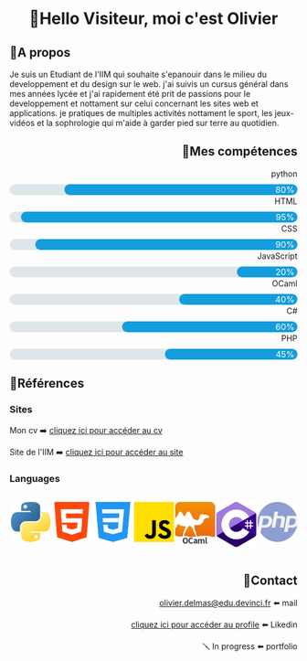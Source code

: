 # <div style="text-align: center">👋Hello Visiteur, moi c'est Olivier</div>

## 📄A propos

 Je suis un Etudiant de l'IIM qui souhaite s'epanouir dans le milieu du developpement et du design sur le web. j'ai suivis un cursus général dans mes années lycée et j'ai rapidement été prit de passions pour le developpement et nottament sur celui concernant les sites web et applications. je pratiques de multiples activités nottament le sport, les jeux-vidéos et la sophrologie qui m'aide à garder pied sur terre au quotidien.

## <div style="text-align: right">💪Mes compétences</div>
<div style="text-align: right">

<p style="margin-top: 2px; margin-bottom: 10px;">python
     <div style="display: flex; justify-content: right; background-color: #dfe6e9; color: white; border-radius: 10px; width: 100%;">
      <div style="background-color: #149ddd; color: white;text-align: right; font-size: 15px; border-radius: 10px; width: 80%; padding-right: 5px">80%</div>
     </div>

<p style="margin-top: 2px; margin-bottom: 10px;">HTML
     <div style="display: flex; justify-content: right; background-color: #dfe6e9; color: white; border-radius: 10px; width: 100%;">
      <div style="background-color: #149ddd; color: white;text-align: right; font-size: 15px; border-radius: 10px; width: 95%; padding-right: 5px">95%</div>
     </div>

<p style="margin-top: 2px; margin-bottom: 10px;">CSS
     <div style="display: flex; justify-content: right; background-color: #dfe6e9; color: white; border-radius: 10px; width: 100%;">
      <div style="background-color: #149ddd; color: white;text-align: right; font-size: 15px; border-radius: 10px; width: 90%; padding-right: 5px">90%</div>
     </div>

<p style="margin-top: 2px; margin-bottom: 10px;">JavaScript
     <div style="display: flex; justify-content: right; background-color: #dfe6e9; color: white; border-radius: 10px; width: 100%;">
      <div style="background-color: #149ddd; color: white;text-align: right; font-size: 15px; border-radius: 10px; width: 20%; padding-right: 5px">20%</div>
     </div>

<p style="margin-top: 2px; margin-bottom: 10px;">OCaml
     <div style="display: flex; justify-content: right; background-color: #dfe6e9; color: white; border-radius: 10px; width: 100%;">
      <div style="background-color: #149ddd; color: white;text-align: right; font-size: 15px; border-radius: 10px; width: 40%; padding-right: 5px">40%</div>
     </div>

<p style="margin-top: 2px; margin-bottom: 10px;">C#
     <div style="display: flex; justify-content: right; background-color: #dfe6e9; color: white; border-radius: 10px; width: 100%;">
      <div style="background-color: #149ddd; color: white;text-align: right; font-size: 15px; border-radius: 10px; width: 60%; padding-right: 5px">60%</div>
     </div>

<p style="margin-top: 2px; margin-bottom: 10px;">PHP
     <div style="display: flex; justify-content: right; background-color: #dfe6e9; color: white; border-radius: 10px; width: 100%;">
      <div style="background-color: #149ddd; color: white;text-align: right; font-size: 15px; border-radius: 10px; width: 45%; padding-right: 5px">45%</div>
     </div>

</div>

## <div style="text-align: left">🔗Références</div>

<div>

### Sites

Mon cv ➡️ [cliquez ici pour accéder au cv](https://cv-responsive.solide.repl.co)

Site de l'IIM ➡️ [cliquez ici pour accéder au site](https://www.iim.fr)
</div>

<div>

### Languages
<div style="display:flex; justify-content: left;">

<div style="width: 80px; margin-left: 2px;">

![python](images/image-8.png)

</div>

<div style="width: 80px; margin-left: 2px;">

![html](images/image-6.png)

</div>

<div style="width: 80px; margin-left: 2px;">

![css](images/image-7.png)

</div>

<div style="width: 80px; margin-left: 2px;">

![javascript](images/image-5.png)

</div>

<div style="width: 80px; margin-left: 2px;">

![ocaml](images/image-9.png)

</div>

<div style="width: 80px; margin-left: 2px;">

![C#](images/image-10.png)

</div>

<div style="width: 80px; margin-left: 2px;">

![php](images/image-11.png)

</div>

</div>

<div style="text-align: right;"> 

## 📧Contact 

</div>

<div style="text-align: right;">

olivier.delmas@edu.devinci.fr ⬅️ mail

[cliquez ici pour accéder au profile](https://www.linkedin.com/in/olivierdlms/) ⬅️ Likedin

🪛 In progress ⬅️ portfolio
</div>